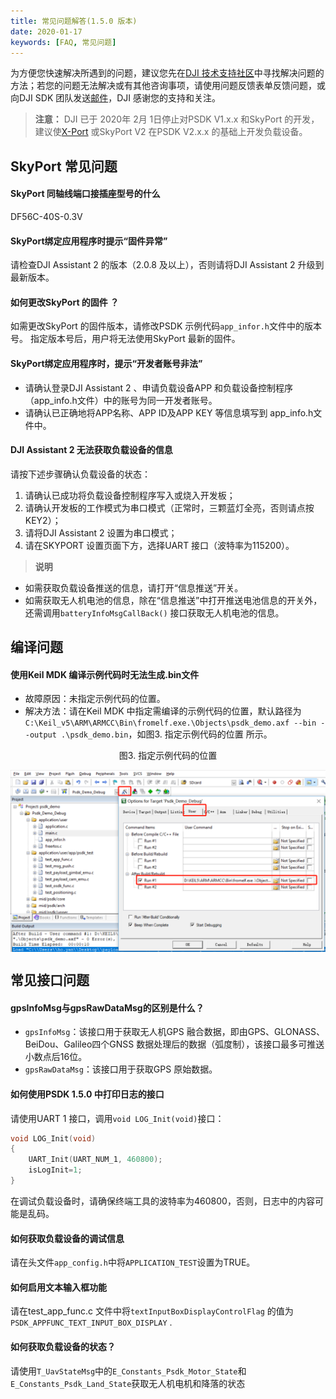 ```yaml
---
title: 常见问题解答(1.5.0 版本)
date: 2020-01-17
keywords: [FAQ, 常见问题]
---
```

为方便您快速解决所遇到的问题，建议您先在<a href="https://djisdksupport.zendesk.com/hc/zh-cn/community/topics">DJI 技术支持社区</a>中寻找解决问题的方法；若您的问题无法解决或有其他咨询事项，请使用<a herf="https://formcrafts.com/a/dji-developer-feedback-cn">问题反馈</a>表单反馈问题，或向DJI SDK 团队发送<a href="mailto:dev@dji.com">邮件</a>，DJI 感谢您的支持和关注。

> **注意：** DJI 已于 2020年 2月 1日停止对PSDK V1.x.x 和SkyPort 的开发，建议使[X-Port](https://store.dji.com/cn/product/dji-x-port) 或SkyPort V2 在PSDK V2.x.x 的基础上开发负载设备。

## SkyPort 常见问题
#### SkyPort 同轴线端口接插座型号的什么
DF56C-40S-0.3V

#### SkyPort绑定应用程序时提示“固件异常”
请检查DJI Assistant 2 的版本（2.0.8 及以上），否则请将DJI Assistant 2 升级到最新版本。

#### 如何更改SkyPort 的固件 ？
如需更改SkyPort 的固件版本，请修改PSDK 示例代码`app_infor.h`文件中的版本号。
指定版本号后，用户将无法使用SkyPort 最新的固件。

#### SkyPort绑定应用程序时，提示“开发者账号非法”
* 请确认登录DJI Assistant 2 、申请负载设备APP 和负载设备控制程序（app_info.h文件）中的账号为同一开发者账号。
* 请确认已正确地将APP名称、APP ID及APP KEY 等信息填写到 app_info.h文件中。

#### DJI Assistant 2 无法获取负载设备的信息
请按下述步骤确认负载设备的状态：
1. 请确认已成功将负载设备控制程序写入或烧入开发板；
2. 请确认开发板的工作模式为串口模式（正常时，三颗蓝灯全亮，否则请点按KEY2）；
3. 请将DJI Assistant 2 设置为串口模式；
4. 请在SKYPORT 设置页面下方，选择UART 接口（波特率为115200）。

>**说明**
* 如需获取负载设备推送的信息，请打开“信息推送”开关。
* 如需获取无人机电池的信息，除在“信息推送”中打开推送电池信息的开关外，还需调用`batteryInfoMsgCallBack()` 接口获取无人机电池的信息。

## 编译问题
#### 使用Keil MDK 编译示例代码时无法生成.bin文件 
* 故障原因：未指定示例代码的位置。
* 解决方法：请在Keil MDK 中指定需编译的示例代码的位置，默认路径为`C:\Keil_v5\ARM\ARMCC\Bin\fromelf.exe.\Objects\psdk_demo.axf --bin --output .\psdk_demo.bin`，如图3. 指定示例代码的位置 所示。

<div>
<div style="text-align: center"><p>图3. 指定示例代码的位置</p>
</div>
<div style="text-align: center"><p><span>
      <img src="../../images/faq/1.png" width="600" style="vertical-align:middle" alt/></span></p>
</div></div>

## 常见接口问题
#### gpsInfoMsg与gpsRawDataMsg的区别是什么？
* `gpsInfoMsg`：该接口用于获取无人机GPS 融合数据，即由GPS、GLONASS、BeiDou、Galileo四个GNSS 数据处理后的数据（弧度制），该接口最多可推送小数点后16位。
* `gpsRawDataMsg`：该接口用于获取GPS 原始数据。

#### 如何使用PSDK 1.5.0 中打印日志的接口
请使用UART 1 接口，调用`void LOG_Init(void)`接口：
```c
void LOG_Init(void)
{
    UART_Init(UART_NUM_1, 460800);
    isLogInit=1;
}
```
在调试负载设备时，请确保终端工具的波特率为460800，否则，日志中的内容可能是乱码。

#### 如何获取负载设备的调试信息
请在头文件`app_config.h`中将`APPLICATION_TEST`设置为TRUE。

#### 如何启用文本输入框功能
请在test_app_func.c 文件中将`textInputBoxDisplayControlFlag` 的值为`PSDK_APPFUNC_TEXT_INPUT_BOX_DISPLAY` .

#### 如何获取负载设备的状态？
请使用`T_UavStateMsg`中的`E_Constants_Psdk_Motor_State`和`E_Constants_Psdk_Land_State`获取无人机电机和降落的状态


